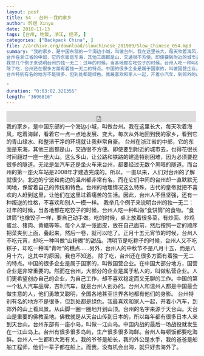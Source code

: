 ```yaml
---
layout: post
title: 54 - 台州——我的家乡
author: 昕煜 Xinyu
date: 2010-11-13
tags: [台州, 吃饭, 浙江, 经济, ]
categories: ["Backpack China", ]
file: //archive.org/download/slowchinese_201909/Slow_Chinese_054.mp3
summary: "我的家乡，是中国东部的一个海边小城，叫做台州。我在这里长大，每天吹着海风，吃着海鲜，看着它一点一点地发展、变大。每次从外地回到我的家乡，看到它的青山绿水、和整洁干净的环境就让我非常自豪。
台州在浙江省的中部，它的东面是东海，其他三面都是山，交通很不方便。即使要到附近的城市去，也得花很长时间翻过一座一座大山。这么多山，让公路和铁路的建造特别困难，因为必须要挖很多的隧道。无论是坐汽车还是坐火车来台州，都要经过无数个黑暗的隧道。而台州的第一座火车站是2008年才建造完成的。所以，一直以来，人们对台州的了解就很少。北边的宁波和南边的温州都非常有名，而在它们中间的台州却一直默默无闻地，保留着自己的传统和特色。台州的地理情况这么特殊，古代的皇帝就把不喜欢的人赶到这里，让他们在这里过着痛苦的生活。因此，台州人不但坚强，还有一种叛逆的性格，不喜欢和别人一模一样。
我举几个例子来说明台州的独一无二：过年的时候，当各地都在吃饺子的时候，台州人吃一种叫做“食饼筒”的食物。“食饼筒”也像饺子一样，要自己动手做。吃的时候，桌上放着很多菜，有炒面、炒鸡蛋丝、猪肉、黄鳝等等。每个人拿一张面皮，放在自己面前，然后按照一定的顺序把菜夹到上面，叠起来，然后一卷，就可以吃了。正月十五元宵节的时候，台州人不吃元宵，却吃一种叫做“山粉糊”的甜品。清明节是吃粽子的时候，台州人又不吃粽子，却吃一种叫“青叶”的糕点……另外，台州人的中秋节不是八月十五，而是八月十六，这其中的原因，我也不知道。
除了吃，台州还在很多方面有着独一无二的特点。中国的很多企业是属于国家的，叫做国营企业。在中国大部分地方，国营企业是非常重要的。然而在台州，大部分的企业是属于私人的，叫做私营企业。人们更希望创办自己的企业，为自己工作，却不喜欢稳定而又无聊的工作。中国的第一个私人汽车品牌，吉利汽车，就是台州人创办的。台州人和温州人都是中国最会做生意的人，他们勇敢又聪明，全国各地甚至世界各地都有他们的身影。
台州特别有名的地方不是很多，但到处都是绿色。我最喜欢和家人一起，开着小汽车，到郊外的山上看风景。从山脚一圈一圈地开到山顶。台州的名字来源于天台山。天台山是重要的佛教圣地。佛教就是从天台山传到日本的，所以每年都有很多日本人来到天台山。台州东部有一座小岛，叫做一江山岛。中国内战的最后一场战役就发生在一江山岛上。台州有很多很多岛屿，生产很多很多海鲜。台州人每顿饭都要吃海鲜。台州人一生都和大海有关。我的爷爷是船长，我的外公是水手，我的爸爸是船舶工程师，他们一辈子都在船上。而我，没有机会出海，就只好去海外了。
 
"
duration: "0:03:02.321355"
length: "3696816"
---
```


<iframe src="https://archive.org/embed/slowchinese_201909/Slow_Chinese_054.mp3" width="500" height="30" frameborder="0" webkitallowfullscreen="true" mozallowfullscreen="true" allowfullscreen></iframe>
我的家乡，是中国东部的一个海边小城，叫做台州。我在这里长大，每天吹着海风，吃着海鲜，看着它一点一点地发展、变大。每次从外地回到我的家乡，看到它的青山绿水、和整洁干净的环境就让我非常自豪。
台州在浙江省的中部，它的东面是东海，其他三面都是山，交通很不方便。即使要到附近的城市去，也得花很长时间翻过一座一座大山。这么多山，让公路和铁路的建造特别困难，因为必须要挖很多的隧道。无论是坐汽车还是坐火车来台州，都要经过无数个黑暗的隧道。而台州的第一座火车站是2008年才建造完成的。所以，一直以来，人们对台州的了解就很少。北边的宁波和南边的温州都非常有名，而在它们中间的台州却一直默默无闻地，保留着自己的传统和特色。台州的地理情况这么特殊，古代的皇帝就把不喜欢的人赶到这里，让他们在这里过着痛苦的生活。因此，台州人不但坚强，还有一种叛逆的性格，不喜欢和别人一模一样。
我举几个例子来说明台州的独一无二：过年的时候，当各地都在吃饺子的时候，台州人吃一种叫做“食饼筒”的食物。“食饼筒”也像饺子一样，要自己动手做。吃的时候，桌上放着很多菜，有炒面、炒鸡蛋丝、猪肉、黄鳝等等。每个人拿一张面皮，放在自己面前，然后按照一定的顺序把菜夹到上面，叠起来，然后一卷，就可以吃了。正月十五元宵节的时候，台州人不吃元宵，却吃一种叫做“山粉糊”的甜品。清明节是吃粽子的时候，台州人又不吃粽子，却吃一种叫“青叶”的糕点……另外，台州人的中秋节不是八月十五，而是八月十六，这其中的原因，我也不知道。
除了吃，台州还在很多方面有着独一无二的特点。中国的很多企业是属于国家的，叫做国营企业。在中国大部分地方，国营企业是非常重要的。然而在台州，大部分的企业是属于私人的，叫做私营企业。人们更希望创办自己的企业，为自己工作，却不喜欢稳定而又无聊的工作。中国的第一个私人汽车品牌，吉利汽车，就是台州人创办的。台州人和温州人都是中国最会做生意的人，他们勇敢又聪明，全国各地甚至世界各地都有他们的身影。
台州特别有名的地方不是很多，但到处都是绿色。我最喜欢和家人一起，开着小汽车，到郊外的山上看风景。从山脚一圈一圈地开到山顶。台州的名字来源于天台山。天台山是重要的佛教圣地。佛教就是从天台山传到日本的，所以每年都有很多日本人来到天台山。台州东部有一座小岛，叫做一江山岛。中国内战的最后一场战役就发生在一江山岛上。台州有很多很多岛屿，生产很多很多海鲜。台州人每顿饭都要吃海鲜。台州人一生都和大海有关。我的爷爷是船长，我的外公是水手，我的爸爸是船舶工程师，他们一辈子都在船上。而我，没有机会出海，就只好去海外了。
 
